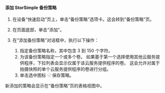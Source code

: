 
<!--author=alkohli last changed: 9/11/15-->

#### <a name="to-add-a-storsimple-backup-policy"></a>添加 StorSimple 备份策略
1. 在设备“快速启动”页上，单击“备份策略”选项卡。这会转到“备份策略”页。
2. 在页面底部，单击“添加”。
3. 在“添加备份策略”对话框中，执行以下操作：
   
   1. 指定备份策略名称，其中包含 3 到 150 个字符。
   2. 为该备份策略指定一个或多个卷。 如果基于第一个选择使用其他云服务提供程序，下拉列表会显示仅属于该云服务提供程序的卷。 这会允许对属于拍摄快照的单个云服务提供程序的卷进行分组。
   3. 单击选中图标  ![选中图标](./media/storsimple-add-backup-policy/HCS_CheckIcon-include.png) 保存策略。

新添加的策略会显示在“备份策略”页的表格视图中。

